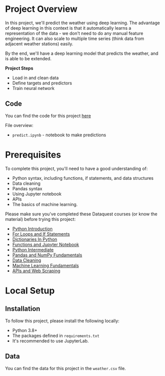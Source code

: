 # Project Overview

In this project, we'll predict the weather using deep learning.  The advantage of deep learning in this context is that it automatically learns a representation of the data - we don't need to do any manual feature engineering.  It can also scale to multiple time series (think data from adjacent weather stations) easily.

By the end, we'll have a deep learning model that predicts the weather, and is able to be extended.

**Project Steps**
* Load in and clean data
* Define targets and predictors
* Train neural network

## Code

You can find the code for this project [here](https://github.com/dataquestio/project-walkthroughs/tree/master/deep_weather)

File overview:

* `predict.ipynb` - notebook to make predictions

# Prerequisites

To complete this project, you'll need to have a good understanding of:

* Python syntax, including functions, if statements, and data structures
* Data cleaning
* Pandas syntax
* Using Jupyter notebook
* APIs
* The basics of machine learning.

Please make sure you've completed these Dataquest courses (or know the material) before trying this project:

* [Python Introduction](https://www.dataquest.io/course/introduction-to-python/)
* [For Loops and If Statements](https://www.dataquest.io/course/for-loops-and-conditional-statements-in-python/)
* [Dictionaries In Python](https://www.dataquest.io/course/dictionaries-frequency-tables-and-functions-in-python/)
* [Functions and Jupyter Notebook](https://www.dataquest.io/course/python-functions-and-jupyter-notebook/)
* [Python Intermediate](https://www.dataquest.io/course/python-for-data-science-intermediate/)
* [Pandas and NumPy Fundamentals](https://www.dataquest.io/course/pandas-fundamentals/)
* [Data Cleaning](https://www.dataquest.io/course/python-datacleaning/)
* [Machine Learning Fundamentals](https://www.dataquest.io/course/machine-learning-fundamentals/)
* [APIs and Web Scraping](https://www.dataquest.io/course/apis-and-scraping/)

# Local Setup

## Installation

To follow this project, please install the following locally:

* Python 3.8+
* The packages defined in `requirements.txt`
* It's recommended to use JupyterLab.

## Data

You can find the data for this project in the `weather.csv` file.